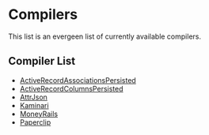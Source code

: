 # Compilers

This list is an evergeen list of currently available compilers.

## Compiler List

<!-- START_COMPILER_LIST -->
* [ActiveRecordAssociationsPersisted](compiler_activerecordassociationspersisted.md)
* [ActiveRecordColumnsPersisted](compiler_activerecordcolumnspersisted.md)
* [AttrJson](compiler_attrjson.md)
* [Kaminari](compiler_kaminari.md)
* [MoneyRails](compiler_moneyrails.md)
* [Paperclip](compiler_paperclip.md)
<!-- END_COMPILER_LIST -->
